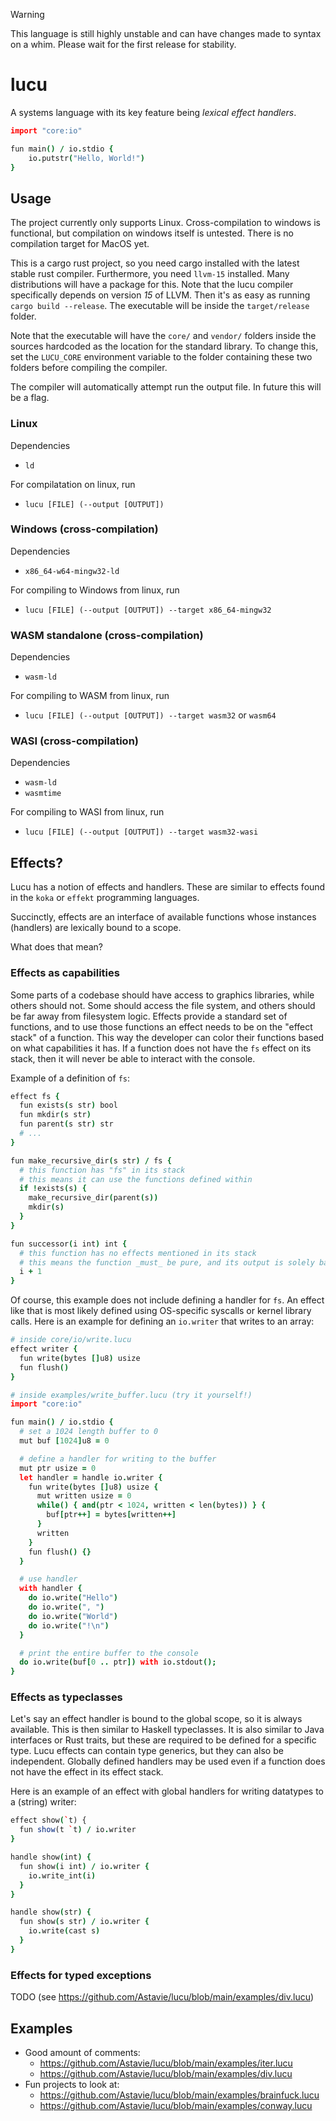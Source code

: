 

> [!WARNING]  
> This language is still highly unstable and can have changes made to syntax on a whim. Please wait for the first release for stability.

# lucu

A systems language with its key feature being _lexical effect handlers_.

```coffeescript
import "core:io"

fun main() / io.stdio {
	io.putstr("Hello, World!")
}
```

## Usage

The project currently only supports Linux. Cross-compilation to windows is functional, but compilation on windows itself is untested. There is no compilation target for MacOS yet.

This is a cargo rust project, so you need cargo installed with the latest stable rust compiler. Furthermore, you need `llvm-15` installed. Many distributions will have a package for this. Note that the lucu compiler specifically depends on version _15_ of LLVM. Then it's as easy as running `cargo build --release`. The executable will be inside the `target/release` folder.

Note that the executable will have the `core/` and `vendor/` folders inside the sources hardcoded as the location for the standard library. To change this, set the `LUCU_CORE` environment variable to the folder containing these two folders before compiling the compiler.

The compiler will automatically attempt run the output file. In future this will be a flag.

### Linux

Dependencies

- `ld`

For compilatation on linux, run

- `lucu [FILE] (--output [OUTPUT])`

### Windows (cross-compilation)

Dependencies

- `x86_64-w64-mingw32-ld`

For compiling to Windows from linux, run

- `lucu [FILE] (--output [OUTPUT]) --target x86_64-mingw32`

### WASM standalone (cross-compilation)

Dependencies

- `wasm-ld`

For compiling to WASM from linux, run

- `lucu [FILE] (--output [OUTPUT]) --target wasm32` or `wasm64`

### WASI (cross-compilation)

Dependencies

- `wasm-ld`
- `wasmtime`

For compiling to WASI from linux, run

- `lucu [FILE] (--output [OUTPUT]) --target wasm32-wasi`

## Effects?

Lucu has a notion of effects and handlers. These are similar to effects found in the `koka` or `effekt` programming languages.

Succinctly, effects are an interface of available functions whose instances (handlers) are lexically bound to a scope.

What does that mean?

### Effects as capabilities

Some parts of a codebase should have access to graphics libraries, while others should not. Some should access the file system, and others should be far away from filesystem logic. Effects provide a standard set of functions, and to use those functions an effect needs to be on the "effect stack" of a function. This way the developer can color their functions based on what capabilities it has. If a function does not have the `fs` effect on its stack, then it will never be able to interact with the console.

Example of a definition of `fs`:

```coffeescript
effect fs {
  fun exists(s str) bool
  fun mkdir(s str)
  fun parent(s str) str
  # ...
}

fun make_recursive_dir(s str) / fs {
  # this function has "fs" in its stack
  # this means it can use the functions defined within
  if !exists(s) {
    make_recursive_dir(parent(s))
    mkdir(s)
  }
}

fun successor(i int) int {
  # this function has no effects mentioned in its stack
  # this means the function _must_ be pure, and its output is solely based on its input
  i + 1
}
```

Of course, this example does not include defining a handler for `fs`. An effect like that is most likely defined using OS-specific syscalls or kernel library calls. Here is an example for defining an `io.writer` that writes to an array:

```coffeescript
# inside core/io/write.lucu
effect writer {
  fun write(bytes []u8) usize
  fun flush()
}

# inside examples/write_buffer.lucu (try it yourself!)
import "core:io"

fun main() / io.stdio {
  # set a 1024 length buffer to 0
  mut buf [1024]u8 = 0

  # define a handler for writing to the buffer
  mut ptr usize = 0
  let handler = handle io.writer {
    fun write(bytes []u8) usize {
      mut written usize = 0
      while() { and(ptr < 1024, written < len(bytes)) } {
        buf[ptr++] = bytes[written++]
      }
      written
    }
    fun flush() {}
  }

  # use handler
  with handler {
    do io.write("Hello")
    do io.write(", ")
    do io.write("World")
    do io.write("!\n")
  }

  # print the entire buffer to the console
  do io.write(buf[0 .. ptr]) with io.stdout();
}
```

### Effects as typeclasses

Let's say an effect handler is bound to the global scope, so it is always available. This is then similar to Haskell typeclasses. It is also similar to Java interfaces or Rust traits, but these are required to be defined for a specific type. Lucu effects can contain type generics, but they can also be independent. Globally defined handlers may be used even if a function does not have the effect in its effect stack.

Here is an example of an effect with global handlers for writing datatypes to a (string) writer:

```coffeescript
effect show(`t) {
  fun show(t `t) / io.writer
}

handle show(int) {
  fun show(i int) / io.writer {
    io.write_int(i)
  }
}

handle show(str) {
  fun show(s str) / io.writer {
    io.write(cast s)
  }
}
```

### Effects for typed exceptions

TODO (see https://github.com/Astavie/lucu/blob/main/examples/div.lucu)

## Examples

- Good amount of comments:
  - https://github.com/Astavie/lucu/blob/main/examples/iter.lucu
  - https://github.com/Astavie/lucu/blob/main/examples/div.lucu
- Fun projects to look at:
  - https://github.com/Astavie/lucu/blob/main/examples/brainfuck.lucu
  - https://github.com/Astavie/lucu/blob/main/examples/conway.lucu
